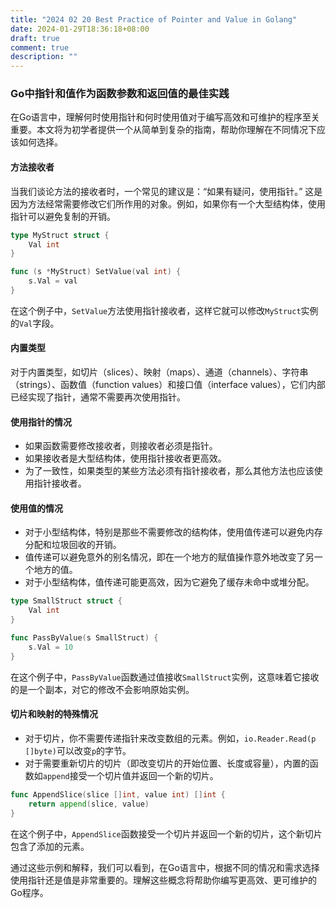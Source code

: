 ```yaml
---
title: "2024 02 20 Best Practice of Pointer and Value in Golang"
date: 2024-01-29T18:36:18+08:00
draft: true
comment: true
description: ""
---
```


### Go中指针和值作为函数参数和返回值的最佳实践

在Go语言中，理解何时使用指针和何时使用值对于编写高效和可维护的程序至关重要。本文将为初学者提供一个从简单到复杂的指南，帮助你理解在不同情况下应该如何选择。

#### 方法接收者

当我们谈论方法的接收者时，一个常见的建议是：“如果有疑问，使用指针。” 这是因为方法经常需要修改它们所作用的对象。例如，如果你有一个大型结构体，使用指针可以避免复制的开销。

```go
type MyStruct struct {
    Val int
}

func (s *MyStruct) SetValue(val int) {
    s.Val = val
}
```

在这个例子中，`SetValue`方法使用指针接收者，这样它就可以修改`MyStruct`实例的`Val`字段。

#### 内置类型

对于内置类型，如切片（slices）、映射（maps）、通道（channels）、字符串（strings）、函数值（function values）和接口值（interface values），它们内部已经实现了指针，通常不需要再次使用指针。

#### 使用指针的情况

- 如果函数需要修改接收者，则接收者必须是指针。
- 如果接收者是大型结构体，使用指针接收者更高效。
- 为了一致性，如果类型的某些方法必须有指针接收者，那么其他方法也应该使用指针接收者。

#### 使用值的情况

- 对于小型结构体，特别是那些不需要修改的结构体，使用值传递可以避免内存分配和垃圾回收的开销。
- 值传递可以避免意外的别名情况，即在一个地方的赋值操作意外地改变了另一个地方的值。
- 对于小型结构体，值传递可能更高效，因为它避免了缓存未命中或堆分配。

```go
type SmallStruct struct {
    Val int
}

func PassByValue(s SmallStruct) {
    s.Val = 10
}
```

在这个例子中，`PassByValue`函数通过值接收`SmallStruct`实例，这意味着它接收的是一个副本，对它的修改不会影响原始实例。

#### 切片和映射的特殊情况

- 对于切片，你不需要传递指针来改变数组的元素。例如，`io.Reader.Read(p []byte)`可以改变`p`的字节。
- 对于需要重新切片的切片（即改变切片的开始位置、长度或容量），内置的函数如`append`接受一个切片值并返回一个新的切片。

```go
func AppendSlice(slice []int, value int) []int {
    return append(slice, value)
}
```

在这个例子中，`AppendSlice`函数接受一个切片并返回一个新的切片，这个新切片包含了添加的元素。

通过这些示例和解释，我们可以看到，在Go语言中，根据不同的情况和需求选择使用指针还是值是非常重要的。理解这些概念将帮助你编写更高效、更可维护的Go程序。
